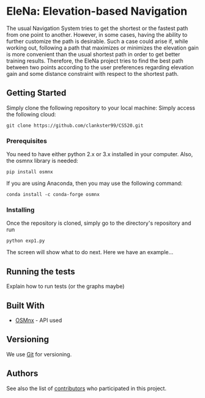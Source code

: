 # EleNa: Elevation-based Navigation

The usual Navigation System tries to get the shortest or the fastest path from one point to another. However, in some cases, having the ability to further customize the path is desirable. Such a case could arise if, while working out, following a path that maximizes or minimizes the elevation gain is more convenient than the usual shortest path in order to get better training results. Therefore, the EleNa project tries to find the best path between two points according to the user preferences regarding elevation gain and some distance constraint with respect to the shortest path.

## Getting Started

Simply clone the following repository to your local machine:
Simply access the following cloud:
```
git clone https://github.com/clankster99/CS520.git
```

### Prerequisites

You need to have either python 2.x or 3.x installed in your computer. Also, the osmnx library is needed:

```
pip install osmnx
```

If you are using Anaconda, then you may use the following command:
```
conda install -c conda-forge osmnx
```

### Installing

Once the repository is cloned, simply go to the directory's repository and run

```
python exp1.py
```

The screen will show what to do next. Here we have an example...

## Running the tests

Explain how to run tests (or the graphs maybe)

## Built With

* [OSMnx](https://osmnx.readthedocs.io/en/stable/) - API used

## Versioning

We use [Git](https://git-scm.com/) for versioning. 

## Authors

See also the list of [contributors](https://github.com/clankster99/CS520/settings/collaboration) who participated in this project.